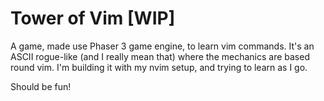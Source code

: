 # Tower of Vim [WIP]

A game, made use Phaser 3 game engine, to learn vim commands.
It's an ASCII rogue-like (and I really mean that) where the mechanics are based round vim.
I'm building it with my nvim setup, and trying to learn as I go.

Should be fun!
